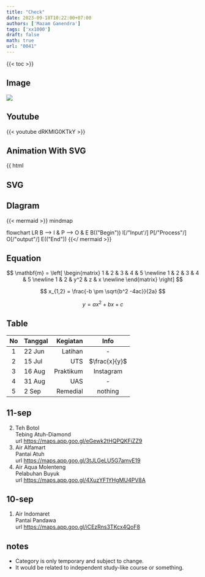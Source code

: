 ```yaml
---
title: "Check"
date: 2023-09-18T10:22:00+07:00
authors: ['Mazam Ganendra']
tags: ['xx1000']
draft: false
math: true
url: "0041"
---
```

{{< toc >}}


## Image
![](https://kominfo.kotabogor.go.id/asset/images/web/konten/kenali-cyber-crime-dan-cara-meminimalisirnya.jpg)

## Youtube
{{< youtube dRKMlG0KTkY >}}

## Animation With SVG
{{ html



## SVG

## DIagram
{{< mermaid >}}
mindmap

flowchart LR
	B --> I & P --> O & E
	B(("Begin"))
	I[/"Input'/]
	P[/"Process"/]
	O[/"output"/]
	E(("End"))
{{</ mermaid >}}



## Equation
$$
\mathbf{m} =
\left[
\begin{matrix}
1 & 2 & 3 & 4 & 5 \newline
1 & 2 & 3 & 4 & 5 \newline
1 & 2 & y^2 & z & x \newline
\end{matrix}
\right]
$$

$$
x_{1,2} = \frac{-b \pm \sqrt{b^2 -4ac}}{2a}
$$

$$\tag{23}
y = ax^2 + bx +c
$$

## Table
No | Tanggal | Kegiatan | Info
:-: | :- | -: | :-:
1 | 22 Jun | Latihan | -
2 | 15 Jul | UTS | $\frac{x}{y}$
3 | 16 Aug | Praktikum | Instagram
4 | 31 Aug | UAS | -
5 | 2 Sep | Remedial | nothing



## 11-sep
2. Teh Botol \
  Tebing Atuh-Diamond \
  url https://maps.app.goo.gl/eGewk2tHQPQKFiZZ9
3. Air Alfamart \
  Pantai Atuh \
  url https://maps.app.goo.gl/3tJLGeLU5G7amvE19
4. Air Aqua Molenteng \
  Pelabuhan Buyuk \
  url https://maps.app.goo.gl/4XuzYF1YHgMU4PV8A


## 10-sep
1. Air Indomaret \
  Pantai Pandawa \
  url https://maps.app.goo.gl/iCEzRns3TKcx4QoF8


## notes
+ Category is only temporary and subject to change.
+ It would be related to independent study-like course or something.